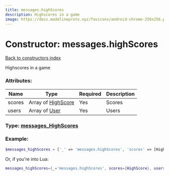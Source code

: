 ```yaml
---
title: messages.highScores
description: Highscores in a game
image: https://docs.madelineproto.xyz/favicons/android-chrome-256x256.png
---
```

# Constructor: messages.highScores  
[Back to constructors index](index.md)



Highscores in a game

### Attributes:

| Name     |    Type       | Required | Description |
|----------|---------------|----------|-------------|
|scores|Array of [HighScore](../types/HighScore.md) | Yes|Scores|
|users|Array of [User](../types/User.md) | Yes|Users|



### Type: [messages\_HighScores](../types/messages_HighScores.md)


### Example:

```php
$messages_highScores = ['_' => 'messages.highScores', 'scores' => [HighScore, HighScore], 'users' => [User, User]];
```  


Or, if you're into Lua:

```lua
messages_highScores={_='messages.highScores', scores={HighScore}, users={User}}

```


